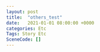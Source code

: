 ```yaml
---
layout: post
title:  "others_test"
date:   2021-01-01 08:00:00 +0000
categories: Etc
Tags: Story Etc
SceneCode: []
---
```

